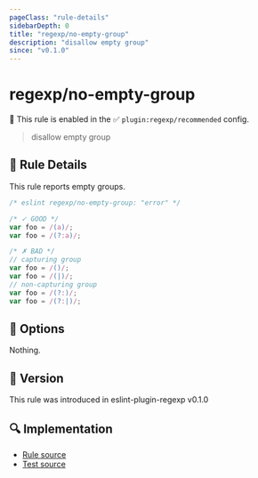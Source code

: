 ```yaml
---
pageClass: "rule-details"
sidebarDepth: 0
title: "regexp/no-empty-group"
description: "disallow empty group"
since: "v0.1.0"
---
```

# regexp/no-empty-group

💼 This rule is enabled in the ✅ `plugin:regexp/recommended` config.

<!-- end auto-generated rule header -->

> disallow empty group

## :book: Rule Details

This rule reports empty groups.

<eslint-code-block>

```js
/* eslint regexp/no-empty-group: "error" */

/* ✓ GOOD */
var foo = /(a)/;
var foo = /(?:a)/;

/* ✗ BAD */
// capturing group
var foo = /()/;
var foo = /(|)/;
// non-capturing group
var foo = /(?:)/;
var foo = /(?:|)/;
```

</eslint-code-block>

## :wrench: Options

Nothing.

## :rocket: Version

This rule was introduced in eslint-plugin-regexp v0.1.0

## :mag: Implementation

- [Rule source](https://github.com/ota-meshi/eslint-plugin-regexp/blob/master/lib/rules/no-empty-group.ts)
- [Test source](https://github.com/ota-meshi/eslint-plugin-regexp/blob/master/tests/lib/rules/no-empty-group.ts)
